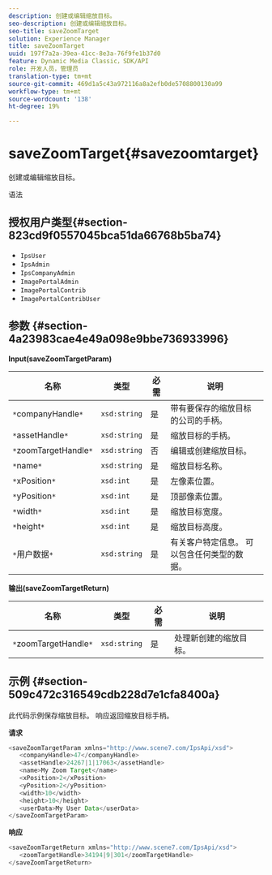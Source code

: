 ```yaml
---
description: 创建或编辑缩放目标。
seo-description: 创建或编辑缩放目标。
seo-title: saveZoomTarget
solution: Experience Manager
title: saveZoomTarget
uuid: 197f7a2a-39ea-41cc-8e3a-76f9fe1b37d0
feature: Dynamic Media Classic，SDK/API
role: 开发人员，管理员
translation-type: tm+mt
source-git-commit: 469d1a5c43a972116a8a2efb0de5708800130a99
workflow-type: tm+mt
source-wordcount: '138'
ht-degree: 19%

---
```



# saveZoomTarget{#savezoomtarget}

创建或编辑缩放目标。

语法

## 授权用户类型{#section-823cd9f0557045bca51da66768b5ba74}

* `IpsUser`
* `IpsAdmin`
* `IpsCompanyAdmin`
* `ImagePortalAdmin`
* `ImagePortalContrib`
* `ImagePortalContribUser`

## 参数 {#section-4a23983cae4e49a098e9bbe736933996}

**Input(saveZoomTargetParam)**

| 名称 | 类型 | 必需 | 说明 |
|---|---|---|---|
| `*`companyHandle`*` | `xsd:string` | 是 | 带有要保存的缩放目标的公司的手柄。 |
| `*`assetHandle`*` | `xsd:string` | 是 | 缩放目标的手柄。 |
| `*`zoomTargetHandle`*` | `xsd:string` | 否 | 编辑或创建缩放目标。 |
| `*`name`*` | `xsd:string` | 是 | 缩放目标名称。 |
| `*`xPosition`*` | `xsd:int` | 是 | 左像素位置。 |
| `*`yPosition`*` | `xsd:int` | 是 | 顶部像素位置。 |
| `*`width`*` | `xsd:int` | 是 | 缩放目标宽度。 |
| `*`height`*` | `xsd:int` | 是 | 缩放目标高度。 |
| `*`用户数据`*` | `xsd:string` | 是 | 有关客户特定信息。 可以包含任何类型的数据。 |

**输出(saveZoomTargetReturn)**

| 名称 | 类型 | 必需 | 说明 |
|---|---|---|---|
| `*`zoomTargetHandle`*` | `xsd:string` | 是 | 处理新创建的缩放目标。 |

## 示例 {#section-509c472c316549cdb228d7e1cfa8400a}

此代码示例保存缩放目标。 响应返回缩放目标手柄。

**请求**

```java
<saveZoomTargetParam xmlns="http://www.scene7.com/IpsApi/xsd">
   <companyHandle>47</companyHandle>
   <assetHandle>24267|1|17063</assetHandle>
   <name>My Zoom Target</name>
   <xPosition>2</xPosition>
   <yPosition>2</yPosition>
   <width>10</width>
   <height>10</height>
   <userData>My User Data</userData>
</saveZoomTargetParam>
```

**响应**

```java
<saveZoomTargetReturn xmlns="http://www.scene7.com/IpsApi/xsd">
   <zoomTargetHandle>34194|9|301</zoomTargetHandle>
</saveZoomTargetReturn>
```

